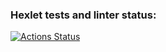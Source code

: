 ### Hexlet tests and linter status:
[![Actions Status](https://github.com/AlexSinitsin/frontend-project-lvl3/workflows/hexlet-check/badge.svg)](https://github.com/AlexSinitsin/frontend-project-lvl3/actions)